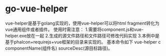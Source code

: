 # go-vue-helper
vue-helper是基于golang实现的，使用vue-helper可以将html fragment转化为vue通用组件或者插件。
使用时需注意：
1.需要将component.js和vue-helper.exe放在一起
2.生成的源文件路径和文件路径可修改代码实现
3.本例中是基于phalcon+requirejs+vue框架的目录来实现的。
基本命令如下
vue-helper c componentName(组件名) sourceDesc(源目标路径)。
